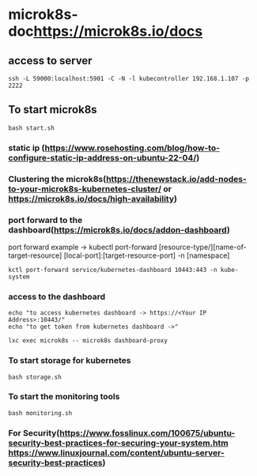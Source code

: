 # microk8s-doc<https://microk8s.io/docs>

## access to server

```shell
ssh -L 59000:localhost:5901 -C -N -l kubecontroller 192.168.1.107 -p 2222
```

## To start microk8s

```shell
bash start.sh
```

### static ip (<https://www.rosehosting.com/blog/how-to-configure-static-ip-address-on-ubuntu-22-04/>)

### Clustering the microk8s(<https://thenewstack.io/add-nodes-to-your-microk8s-kubernetes-cluster/> or <https://microk8s.io/docs/high-availability>)

### port forward to the dashboard(<https://microk8s.io/docs/addon-dashboard>)

port forward  example -> kubectl port-forward [resource-type/][name-of-target-resource] [local-port]:[target-resource-port] -n [namespace]

```shell
kctl port-forward service/kubernetes-dashboard 10443:443 -n kube-system
```

### access to the dashboard

```shell
echo "to access kubernetes dashboard -> https://<Your IP Address>:10443/"
echo "to get token from kubernetes dashboard ->"

lxc exec microk8s -- microk8s dashboard-proxy

```

### To start storage for kubernetes

```shell
bash storage.sh
```

### To start the monitoring tools

```shell
bash monitoring.sh
```

### For Security(<https://www.fosslinux.com/100675/ubuntu-security-best-practices-for-securing-your-system.htm> <https://www.linuxjournal.com/content/ubuntu-server-security-best-practices>)
